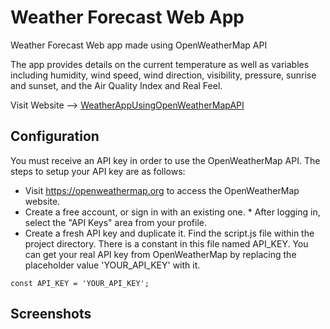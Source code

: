 # Weather Forecast Web App 
Weather Forecast Web app made using OpenWeatherMap API

The app provides details on the current temperature as well as variables including humidity, wind speed, wind direction, visibility, pressure, sunrise and sunset, and the Air Quality Index and Real Feel.

Visit Website --> [WeatherAppUsingOpenWeatherMapAPI](https://kshitizrohilla.github.io/weather-app-using-openweathermap-api)

## Configuration
You must receive an API key in order to use the OpenWeatherMap API. The steps to setup your API key are as follows:

* Visit https://openweathermap.org to access the OpenWeatherMap website.
* Create a free account, or sign in with an existing one. * After logging in, select the "API Keys" area from your profile.
* Create a fresh API key and duplicate it. Find the script.js file within the project directory. There is a constant in this file named API_KEY. You can get your real API key from OpenWeatherMap by replacing the placeholder value 'YOUR_API_KEY' with it.
```
const API_KEY = 'YOUR_API_KEY';
```

## Screenshots


